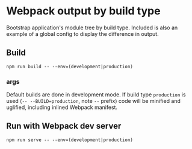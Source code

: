 # Webpack output by build type
Bootstrap application's module tree by build type. Included is also an example of a global config to display the difference in output.

## Build
`npm run build -- --env=(development|production)`

### args
Default builds are done in development mode. If build type `production` is used (`-- --BUILD=production`, note `--` prefix) code will be minified and uglified, including inlined Webpack manifest.

## Run with Webpack dev server
`npm run serve -- --env=(development|production)`

